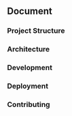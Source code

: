 ## Document

### Project Structure

### Architecture 

### Development

### Deployment

### Contributing

